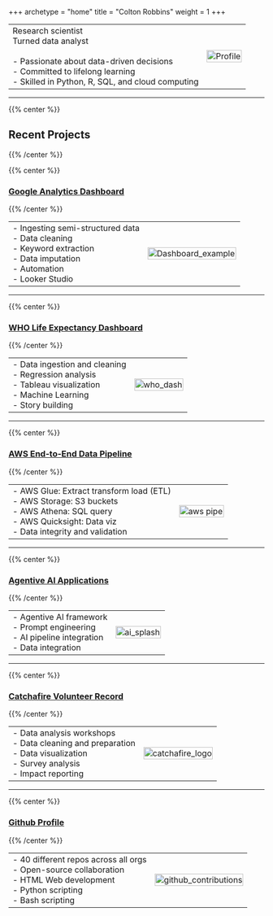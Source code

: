 +++
archetype = "home"
title = "Colton Robbins"
weight = 1
+++

<table style="border: none; border-collapse: collapse;">
  <tr>
    <td style="border: none;">
      Research scientist<br>
      Turned data analyst<br>
      <br>
      - Passionate about data-driven decisions<br>
      - Committed to lifelong learning<br>
      - Skilled in Python, R, SQL, and cloud computing<br>
    </td>
    <td style="border: none;">
      <img src="/Directory/images/profile.jpg?width=10vw&lightbox=false" alt="Profile" style="width: 100%">
    </td>
  </tr>
</table>

--------------------------------


{{% center %}}
## **Recent Projects**
{{% /center %}}

{{% center %}}
### [Google Analytics Dashboard](https://portfolio-cmr.github.io/Google_Analytics_Viewer/)
{{% /center %}}

<table style="border: none; border-collapse: collapse;">
  <tr>
    <td style="border: none;">
      - Ingesting semi-structured data<br>
      - Data cleaning<br>
      - Keyword extraction<br>
      - Data imputation<br>
      - Automation<br>
      - Looker Studio
    </td>
    <td style="border: none;">
      <img src="/Directory/images/Dashboard_example.jpg" alt="Dashboard_example" style="width: 100%">
    </td>
  </tr>
</table>

---------------------------------------------------

{{% center %}}
### [WHO Life Expectancy Dashboard](https://portfolio-cmr.github.io/WHO_Life_Expectancy_Dash/)
{{% /center %}}

<table style="border: none; border-collapse: collapse;">
  <tr>
    <td style="border: none;">
      - Data ingestion and cleaning<br>
      - Regression analysis<br>
      - Tableau visualization<br>
      - Machine Learning<br>
      - Story building
    </td>
    <td style="border: none;">
      <img src="/Directory/images/who_dash.png?width=40vw&lightbox=false" alt="who_dash" style="width: 100%">
    </td>
  </tr>
</table>

---------------------------------------------------


{{% center %}}
### [AWS End-to-End Data Pipeline](https://portfolio-cmr.github.io/AWS_Data_Pipe/)
{{% /center %}}

<table style="border: none; border-collapse: collapse;">
  <tr>
    <td style="border: none;">
      - AWS Glue: Extract transform load (ETL)<br>
      - AWS Storage: S3 buckets<br>
      - AWS Athena: SQL query<br>
      - AWS Quicksight: Data viz<br>
      - Data integrity and validation<br>
    </td>
    <td style="border: none;">
      <img src="/Directory/images/aws_data_pipe.png?width=40vw&lightbox=false" alt="aws pipe" style="width: 100%">
    </td>
  </tr>
</table>

---------------------------------------------------


{{% center %}}
### [Agentive AI Applications](https://portfolio-cmr.github.io/Agentive_AI_Applications/)
{{% /center %}}

<table style="border: none; border-collapse: collapse;">
  <tr>
    <td style="border: none;">
      - Agentive AI framework<br>
      - Prompt engineering<br>
      - AI pipeline integration<br>
      - Data integration<br>
    </td>
    <td style="border: none;">
      <img src="/Directory/images/ai_splash.png?width=40vw&lightbox=false" alt="ai_splash" style="width: 100%">
    </td>
  </tr>
</table>

---------------------------------------------------

{{% center %}}
### [Catchafire Volunteer Record](catchafire)
{{% /center %}}

<table style="border: none; border-collapse: collapse;">
  <tr>
    <td style="border: none;">
      - Data analysis workshops<br>
      - Data cleaning and preparation<br>
      - Data visualization<br>
      - Survey analysis<br>
      - Impact reporting
    </td>
    <td style="border: none;">
      <img src="/Directory/images/catchafire_logo.jpg?width=40vw&lightbox=false" alt="catchafire_logo" style="width: 100%">
    </td>
  </tr>
</table>

---------------------------------------------------
{{% center %}}
### [Github Profile](https://github.com/coltonrobbins73)
{{% /center %}}

<table style="border: none; border-collapse: collapse;">
  <tr>
    <td style="border: none;">
      - 40 different repos across all orgs<br>
      - Open-source collaboration<br>
      - HTML Web development<br>
      - Python scripting<br>
      - Bash scripting
    </td>
    <td style="border: none;">
      <img src="/Directory/images/github_contributions.jpg?width=40vw&lightbox=false" alt="github_contributions" style="width: 100%">
    </td>
  </tr>
</table>
